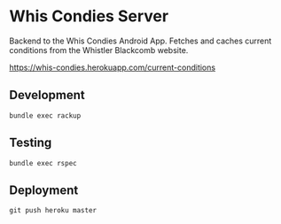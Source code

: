 # Whis Condies Server

Backend to the Whis Condies Android App. Fetches and caches current conditions from the Whistler Blackcomb website.

https://whis-condies.herokuapp.com/current-conditions

## Development

```
bundle exec rackup
```

## Testing

```
bundle exec rspec
```

## Deployment

```
git push heroku master
```